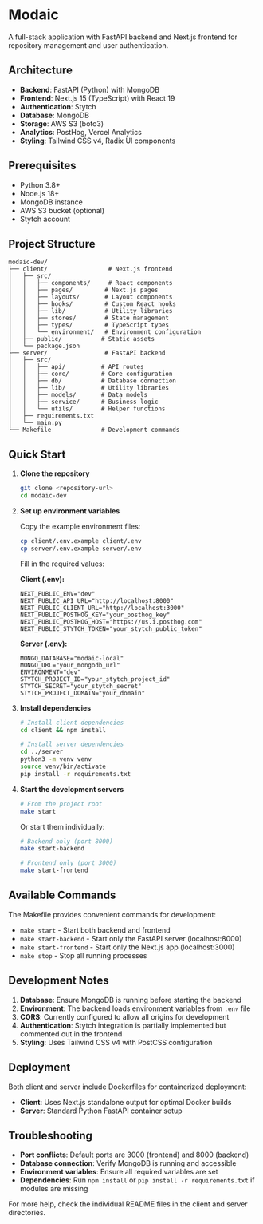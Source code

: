 # Modaic

A full-stack application with FastAPI backend and Next.js frontend for repository management and user authentication.

## Architecture

- **Backend**: FastAPI (Python) with MongoDB
- **Frontend**: Next.js 15 (TypeScript) with React 19
- **Authentication**: Stytch
- **Database**: MongoDB
- **Storage**: AWS S3 (boto3)
- **Analytics**: PostHog, Vercel Analytics
- **Styling**: Tailwind CSS v4, Radix UI components

## Prerequisites

- Python 3.8+
- Node.js 18+
- MongoDB instance
- AWS S3 bucket (optional)
- Stytch account

## Project Structure

```
modaic-dev/
├── client/                 # Next.js frontend
│   ├── src/
│   │   ├── components/     # React components
│   │   ├── pages/         # Next.js pages
│   │   ├── layouts/       # Layout components
│   │   ├── hooks/         # Custom React hooks
│   │   ├── lib/           # Utility libraries
│   │   ├── stores/        # State management
│   │   ├── types/         # TypeScript types
│   │   └── environment/   # Environment configuration
│   ├── public/           # Static assets
│   └── package.json
├── server/                # FastAPI backend
│   ├── src/
│   │   ├── api/          # API routes
│   │   ├── core/         # Core configuration
│   │   ├── db/           # Database connection
│   │   ├── lib/          # Utility libraries
│   │   ├── models/       # Data models
│   │   ├── service/      # Business logic
│   │   └── utils/        # Helper functions
│   ├── requirements.txt
│   └── main.py
└── Makefile              # Development commands
```

## Quick Start

1. **Clone the repository**
   ```bash
   git clone <repository-url>
   cd modaic-dev
   ```

2. **Set up environment variables**
   
   Copy the example environment files:
   ```bash
   cp client/.env.example client/.env
   cp server/.env.example server/.env
   ```
   
   Fill in the required values:
   
   **Client (.env):**
   ```env
   NEXT_PUBLIC_ENV="dev"
   NEXT_PUBLIC_API_URL="http://localhost:8000"
   NEXT_PUBLIC_CLIENT_URL="http://localhost:3000"
   NEXT_PUBLIC_POSTHOG_KEY="your_posthog_key"
   NEXT_PUBLIC_POSTHOG_HOST="https://us.i.posthog.com"
   NEXT_PUBLIC_STYTCH_TOKEN="your_stytch_public_token"
   ```
   
   **Server (.env):**
   ```env
   MONGO_DATABASE="modaic-local"
   MONGO_URL="your_mongodb_url"
   ENVIRONMENT="dev"
   STYTCH_PROJECT_ID="your_stytch_project_id"
   STYTCH_SECRET="your_stytch_secret"
   STYTCH_PROJECT_DOMAIN="your_domain"
   ```

3. **Install dependencies**
   ```bash
   # Install client dependencies
   cd client && npm install
   
   # Install server dependencies
   cd ../server
   python3 -m venv venv
   source venv/bin/activate
   pip install -r requirements.txt
   ```

4. **Start the development servers**
   ```bash
   # From the project root
   make start
   ```
   
   Or start them individually:
   ```bash
   # Backend only (port 8000)
   make start-backend
   
   # Frontend only (port 3000)
   make start-frontend
   ```

## Available Commands

The Makefile provides convenient commands for development:

- `make start` - Start both backend and frontend
- `make start-backend` - Start only the FastAPI server (localhost:8000)
- `make start-frontend` - Start only the Next.js app (localhost:3000)
- `make stop` - Stop all running processes

## Development Notes

1. **Database**: Ensure MongoDB is running before starting the backend
2. **Environment**: The backend loads environment variables from `.env` file
3. **CORS**: Currently configured to allow all origins for development
4. **Authentication**: Stytch integration is partially implemented but commented out in the frontend
5. **Styling**: Uses Tailwind CSS v4 with PostCSS configuration

## Deployment

Both client and server include Dockerfiles for containerized deployment:

- **Client**: Uses Next.js standalone output for optimal Docker builds
- **Server**: Standard Python FastAPI container setup

## Troubleshooting

- **Port conflicts**: Default ports are 3000 (frontend) and 8000 (backend)
- **Database connection**: Verify MongoDB is running and accessible
- **Environment variables**: Ensure all required variables are set
- **Dependencies**: Run `npm install` or `pip install -r requirements.txt` if modules are missing

For more help, check the individual README files in the client and server directories.